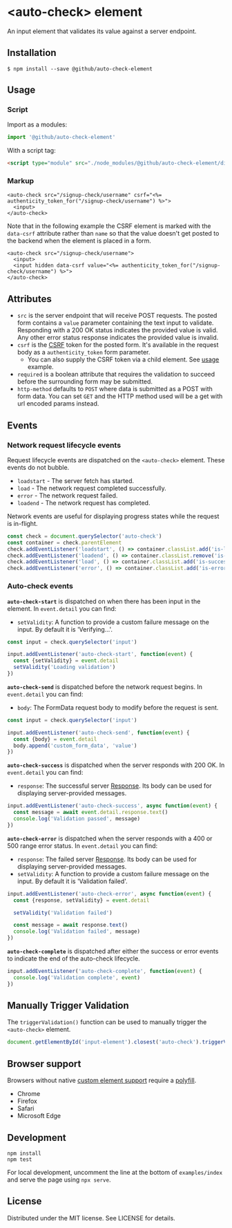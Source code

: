 # &lt;auto-check&gt; element

An input element that validates its value against a server endpoint.

## Installation

```
$ npm install --save @github/auto-check-element
```

## Usage

### Script

Import as a modules:

```js
import '@github/auto-check-element'
```

With a script tag:

```html
<script type="module" src="./node_modules/@github/auto-check-element/dist/index.js">
```

### Markup

```erb
<auto-check src="/signup-check/username" csrf="<%= authenticity_token_for("/signup-check/username") %>">
  <input>
</auto-check>
```

Note that in the following example the CSRF element is marked with the `data-csrf` attribute rather than `name` so that the value doesn't get posted to the backend when the element is placed in a form.

```erb
<auto-check src="/signup-check/username">
  <input>
  <input hidden data-csrf value="<%= authenticity_token_for("/signup-check/username") %>">
</auto-check>
```

## Attributes

- `src` is the server endpoint that will receive POST requests. The posted form contains a `value` parameter containing the text input to validate. Responding with a 200 OK status indicates the provided value is valid. Any other error status response indicates the provided value is invalid.
- `csrf` is the [CSRF][] token for the posted form. It's available in the request body as a `authenticity_token` form parameter.
  - You can also supply the CSRF token via a child element. See [usage](#Usage) example.
- `required` is a boolean attribute that requires the validation to succeed before the surrounding form may be submitted.
- `http-method` defaults to `POST` where data is submitted as a POST with form data. You can set `GET` and the HTTP method used will be a get with url encoded params instead.

## Events

### Network request lifecycle events

Request lifecycle events are dispatched on the `<auto-check>` element. These events do not bubble.

- `loadstart` - The server fetch has started.
- `load` - The network request completed successfully.
- `error` - The network request failed.
- `loadend` - The network request has completed.

Network events are useful for displaying progress states while the request is in-flight.

```js
const check = document.querySelector('auto-check')
const container = check.parentElement
check.addEventListener('loadstart', () => container.classList.add('is-loading'))
check.addEventListener('loadend', () => container.classList.remove('is-loading'))
check.addEventListener('load', () => container.classList.add('is-success'))
check.addEventListener('error', () => container.classList.add('is-error'))
```

### Auto-check events

**`auto-check-start`** is dispatched on when there has been input in the element. In `event.detail` you can find:

- `setValidity`: A function to provide a custom failure message on the input. By default it is 'Verifying…'.


```js
const input = check.querySelector('input')

input.addEventListener('auto-check-start', function(event) {
  const {setValidity} = event.detail
  setValidity('Loading validation')
})
```

**`auto-check-send`** is dispatched before the network request begins. In `event.detail` you can find:

- `body`: The FormData request body to modify before the request is sent.


```js
const input = check.querySelector('input')

input.addEventListener('auto-check-send', function(event) {
  const {body} = event.detail
  body.append('custom_form_data', 'value')
})
```

**`auto-check-success`** is dispatched when the server responds with 200 OK. In `event.detail` you can find:

- `response`: The successful server [Response][]. Its body can be used for displaying server-provided messages.

```js
input.addEventListener('auto-check-success', async function(event) {
  const message = await event.detail.response.text()
  console.log('Validation passed', message)
})
```

**`auto-check-error`** is dispatched when the server responds with a 400 or 500 range error status. In `event.detail` you can find:

- `response`: The failed server [Response][]. Its body can be used for displaying server-provided messages.
- `setValidity`: A function to provide a custom failure message on the input. By default it is 'Validation failed'.

```js
input.addEventListener('auto-check-error', async function(event) {
  const {response, setValidity} = event.detail

  setValidity('Validation failed')

  const message = await response.text()
  console.log('Validation failed', message)
})
```

**`auto-check-complete`** is dispatched after either the success or error events to indicate the end of the auto-check lifecycle.

```js
input.addEventListener('auto-check-complete', function(event) {
  console.log('Validation complete', event)
})
```

[CSRF]: https://en.wikipedia.org/wiki/Cross-site_request_forgery
[Response]: https://developer.mozilla.org/en-US/docs/Web/API/Response

## Manually Trigger Validation

The `triggerValidation()` function can be used to manually trigger the `<auto-check>` element.

```js
document.getElementById('input-element').closest('auto-check').triggerValidation()
```

## Browser support

Browsers without native [custom element support][support] require a [polyfill][].

- Chrome
- Firefox
- Safari
- Microsoft Edge

[support]: https://caniuse.com/#feat=custom-elementsv1
[polyfill]: https://github.com/webcomponents/polyfills/tree/master/packages/custom-elements

## Development

```
npm install
npm test
```

For local development, uncomment the line at the bottom of `examples/index` and serve the page using `npx serve`.

## License

Distributed under the MIT license. See LICENSE for details.
